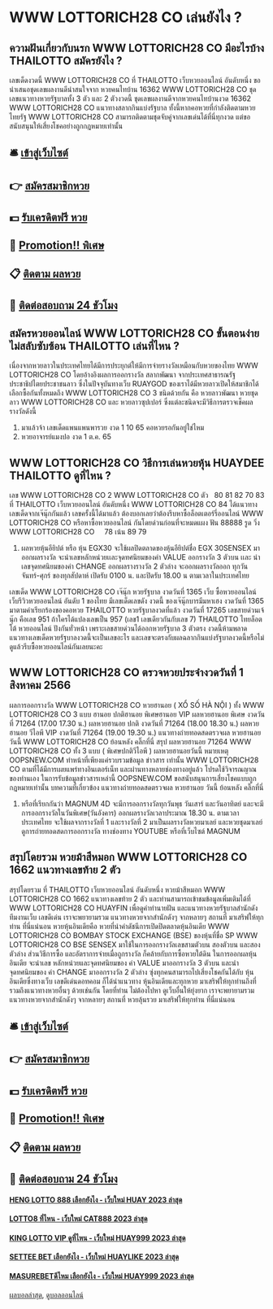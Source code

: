 # WWW LOTTORICH28 CO เล่นยังไง ?
## ความฝันเกี่ยวกับนรก WWW LOTTORICH28 CO มีอะไรบ้าง THAILOTTO สมัครยังไง ?
เลขเด็ดงวดนี้ WWW LOTTORICH28 CO ที่ THAILOTTO เว็บหวยออนไลน์ อันดับหนึ่ง ขอนำเสนอชุดเลขผลงานดีน่าสนใจจาก หวยคนไทบ้าน 16362 WWW LOTTORICH28 CO ชุดเลขแนวทางหวยรัฐบาลทั้ง 3 ตัว และ 2 ตัวงวดนี้ ชุดเลขผลงานดีจากหวยคนไทบ้านงวด 16362 WWW LOTTORICH28 CO แนวทางสลากกินแบ่งรัฐบาล ทั้งนี้หากคอหวยที่กำลังติดตามหวยไทยรัฐ WWW LOTTORICH28 CO สามารถติดตามชุดจับคู่จากเลขเด่นได้ที่นี่ทุกงวด แต่ขอสนับสนุนให้เสี่ยงโชคอย่างถูกกฎหมายเท่านั้น

## 🛎 [เข้าสู่เว็บไซต์](https://bit.ly/3BG5bNw)
## 👉 [สมัครสมาชิกหวย](https://bit.ly/3BG5bNw)
## 💵 [รับเครดิตฟรี หวย](https://bit.ly/3C3mvgS)
## 👑 [Promotion!! พิเศษ](https://bit.ly/3C3mvgS)
## 📋 [ติดตาม ผลหวย](https://bit.ly/3C3mvgS)
## 📱 [ติดต่อสอบถาม 24 ชัวโมง](https://bit.ly/3C3mvgS)

## สมัครหวยออนไลน์ WWW LOTTORICH28 CO ขั้นตอนง่าย ไม่สลับซับซ้อน THAILOTTO เล่นที่ไหน ?
เนื่องจากหวยลาวในประเทศไทยได้มีการประยุกต์ให้มีการจ่ายรางวัลเหมือนกับหวยของไทย WWW LOTTORICH28 CO โดยอ้างอิงผลการออกรางวัล สลากพัฒนา จากประเทศสาธารณรัฐประชาธิปไตยประชาชนลาว ซึ่งในปัจจุบันทางเว็บ RUAYGOD ของเราได้มีหวยลาวเปิดให้สมาชิกได้เลือกซื้อกันทั้งหมดถึง WWW LOTTORICH28 CO 3 ชนิดด้วยกัน คือ หวยลาวพัฒนา หวยชุดลาว WWW LOTTORICH28 CO และ หวยลาวซุปเปอร์ ซึ่งแต่ละชนิดจะมีวิธีการตรวจเช็คผลรางวัลดังนี้
1. มาแล้วจ้า เลขเด็ดแพนแพนพารวย งวด 1 10 65 คอหวยรอกันอยู่ใช่ไหม
2. หวยอาจารย์แมงปอ งวด 1 ต.ค. 65

## WWW LOTTORICH28 CO วิธีการเล่นหวยหุ้น HUAYDEE THAILOTTO ดูที่ไหน ?
เลข WWW LOTTORICH28 CO 2 WWW LOTTORICH28 CO ตัว   80 81 82 70 83 ที่ THAILOTTO เว็บหวยออนไลน์ อันดับหนึ่ง WWW LOTTORICH28 CO 84
ได้แนวทางเลขเด็ดจากเจ๊นุ๊กกันแล้ว เลขครั้งนี้ได้มาแล้ว ต้องบอกเลยว่าต้องรีบหาซื้อล็อตเตอร์รี่ออนไลน์ WWW LOTTORICH28 CO หรือหาซื้อหวยออนไลน์ กันโดยด่วนก่อนที่จะหมดแผง
ฟัน 88888
รูด วิ่ง WWW LOTTORICH28 CO     78
เน้น 89 79
1. ผลหวยหุ้นอียิปต์ หรือ หุ้น EGX30 จะใช้ผลปิดตลาดของหุ้นอียิปต์ชื่อ EGX 30SENSEX มาออกผลรางวัล จะนำเลขหลักหน่วยเเละจุดทศนิยมของค่า VALUE ออกรางวัล 3 ตัวบน เเละ นำเลขจุดทศนิยมของค่า CHANGE ออกผลรางรางวัล 2 ตัวล่าง จะออกผลรางวัลออก ทุกวัน จันทร์-ศุกร์ ของทุกสัปดาห์ เปิดรับ 0100 น. และปิดรับ 18.00 น ตามเวลาในประเทศไทย

เลขเด็ด WWW LOTTORICH28 CO เจ๊นุ๊ก หวยรัฐบาล งวดวันที่ 1365
เว็บ ซื้อหวยออนไลน์ เว็บรีวิวหวยออนไลน์ อันดับ 1 ของไทย มีเลขเด็ดเลขดัง งวดนี้ ของเจ๊นุ๊กบารมีมหาเฮง งวดวันที่ 1365 มาตามคำเรียกร้องของคอหวย THAILOTTO หวยรัฐบาลงวดที่แล้ว งวดวันที่ 17265 เลขสายด่วนเจ้นุ๊ก คือเลข 951 ถ้าใครได้แปลงเลขเป็น 957 (เลข1 เลขเดียวกันกับเลข 7) THAILOTTO ไทยล็อตโต้ หวยออนไลน์ ปังกันทั่วหน้า เพราะเลขสายด่วนได้ออกหวยรัฐบาล 3 ตัวตรง งวดนี้ห้ามพลาด แนวทางเลขเด็ดหวยรัฐบาลงวดนี้จะเป็นเลขอะไร และเลขจะตรงกับผลฉลากกินแบ่งรัฐบาลงวดนี้หรือไม่ ดูแล้วรีบซื้อหวยออนไลน์กันเลยนะคะ

## WWW LOTTORICH28 CO ตรวจหวยประจำงวดวันที่ 1 สิงหาคม 2566
ผลการออกรางวัล WWW LOTTORICH28 CO หวยฮานอย ( XỔ SỐ HÀ NỘI ) ทั้ง WWW LOTTORICH28 CO 3 แบบ ฮานอย ปกติฮานอย พิเศษฮานอย VIP
ผลหวยฮานอย พิเศษ งวดวันที่ 71264 (17.00 17.30 น.)
ผลหวยฮานอย ปกติ งวดวันที่ 71264 (18.00 18.30 น.)
ผลหวยฮานอย วีไอพี VIP งวดวันที่ 71264 (19.00 19.30 น.)
 แนวทางถ่ายทอดสดตรวจผล หวยฮานอย วันนี้ WWW LOTTORICH28 CO ย้อนหลัง คลิ๊กที่นี่ 
สรุป ผลหวยฮานอย 71264 WWW LOTTORICH28 CO ทั้ง 3 แบบ ( พิเศษปกติวีไอพี ) ผลหวยฮานอยวันนี้
หมายเหตุ OOPSNEW.COM ทำหน้าที่เพียงแค่รวบรวมข้อมูล ข่าวสาร เท่านั้น WWW LOTTORICH28 CO ตามที่ได้มีการเผยแพร่ทางอินเตอร์เน็ท และผ่านทางหลายช่องทางอยู่แล้ว โปรดใช้วิจารณญาณของท่านเอง ในการรับข้อมูลข่าวสารเหล่านี้ OOPSNEW.COM ขอสนับสนุนการเสี่ยงโชคแบบถูกกฎหมายเท่านั้น
บทความที่เกี่ยวข้อง
แนวทางถ่ายทอดสดตรวจผล หวยฮานอย วันนี้ ย้อนหลัง คลิ๊กที่นี่
1. หรือที่เรียกกันว่า MAGNUM 4D จะมีการออกรางวัลทุกวันพุธ วันเสาร์ และวันอาทิตย์ และจะมีการออกรางวัลในวันพิเศษ(วันอังคาร) ออกผลรางวัลเวลาประมาณ 18.30 น. ตามเวลาประเทศไทย จะใช้ผลจากรางวัลที่ 1 และรางวัลที่ 2 มาเป็นผลรางวัลหวยมาเลย์ และหวยชุดมาเลย์ ดูการถ่ายทอดสดการออกรางวัล ทางช่องทาง YOUTUBE หรือที่เว็บไซต์ MAGNUM

## สรุปโดยรวม หวยม้าสีหมอก WWW LOTTORICH28 CO 1662 แนวทางเลขท้าย 2 ตัว
สรุปโดยรวม ที่ THAILOTTO เว็บหวยออนไลน์ อันดับหนึ่ง หวยม้าสีหมอก WWW LOTTORICH28 CO 1662 แนวทางเลขท้าย 2 ตัว และท่านสามารถเข้าชมข้อมูลเพิ่มเติมได้ที่ WWW LOTTORICH28 CO HUAYFIN เพื่อดูคำทำนายฝัน และแนวทางหวยรัฐบาลสำนักดัง ทีมงานเว็บ เลขดีเด่น เราจะพยายามรวม แนวทางหวยจากสำนักดังๆ จากหลายๆ สถานที่ มาเสริฟให้ทุกท่าน ที่นี่แน่นอน
หวยหุ้นอินเดียคือ หวยที่นำค่าดัชนีการเปิดปิดตลาดหุ้นอินเดีย WWW LOTTORICH28 CO BOMBAY STOCK EXCHANGE (BSE) ของหุ้นที่ชื่อ SP WWW LOTTORICH28 CO BSE SENSEX มาใช้ในการออกรางวัลเลขสามตัวบน สองตัวบน และสองตัวล่าง ส่วนวิธีการซื้อ และอัตราการจ่ายเมื่อถูกรางวัล ก็คล้ายกับการซื้อหวยใต้ดิน ในการออกผลหุ้นอินเดีย จะนำเลข หลักหน่วยและจุดทศนิยมของ ค่า VALUE มาออกรางวัล 3 ตัวบน และนำจุดทศนิยมของ ค่า CHANGE มาออกรางวัล 2 ตัวล่าง ซุ่งทุกคนสามารถไปเสี่ยงโชคกันได้กับ หุ้นอินเดียซึ่งทางเว็บ เลขดีเด่นดอทคอม ก็ได้นำแนวทาง หุ้นอินเดียและทุกหวย มาเสริฟให้ทุกท่านถึงที่ รวมถึงแนวทางหวยอื่นๆ ด้วยเช่นกัน โดยที่ท่าน ไม่ต้องไปหา ดูเว็บอื่นให้ยุ่งยาก เราจะพยายามรวม แนวทางหวยจากสำนักดังๆ จากหลายๆ สถานที่ หวยลุ้นรวย มาเสริฟให้ทุกท่าน ที่นี่แน่นอน

## 🛎 [เข้าสู่เว็บไซต์](https://bit.ly/3BG5bNw)
## 👉 [สมัครสมาชิกหวย](https://bit.ly/3BG5bNw)
## 💵 [รับเครดิตฟรี หวย](https://bit.ly/3C3mvgS)
## 👑 [Promotion!! พิเศษ](https://bit.ly/3C3mvgS)
## 📋 [ติดตาม ผลหวย](https://bit.ly/3C3mvgS)
## 📱 [ติดต่อสอบถาม 24 ชัวโมง](https://bit.ly/3C3mvgS)

#### [HENG LOTTO 888 เลือกยังไง - เว็บใหม่ HUAY 2023 ล่าสุด](https://atom.io/themes/heng%20lotto%20888%20เลือกยังไง%20-%20เว็บใหม่%20huay%202023%20ล่าสุด)
#### [LOTTO8 ที่ไหน - เว็บใหม่ CAT888 2023 ล่าสุด](https://atom.io/themes/lotto8%20ที่ไหน%20-%20เว็บใหม่%20cat888%202023%20ล่าสุด)
#### [KING LOTTO VIP ดูที่ไหน - เว็บใหม่ HUAY999 2023 ล่าสุด](https://atom.io/themes/king%20lotto%20vip%20ดูที่ไหน%20-%20เว็บใหม่%20huay999%202023%20ล่าสุด)
#### [SETTEE BET เลือกยังไง - เว็บใหม่ HUAYLIKE 2023 ล่าสุด](https://atom.io/themes/settee%20bet%20เลือกยังไง%20-%20เว็บใหม่%20huaylike%202023%20ล่าสุด)
#### [MASUREBETดีไหม เลือกยังไง - เว็บใหม่ HUAY999 2023 ล่าสุด](https://atom.io/themes/masurebetดีไหม%20เลือกยังไง%20-%20เว็บใหม่%20huay999%202023%20ล่าสุด)

[ผลบอลล่าสุด](https://siamsport.tv "ผลบอลล่าสุด"), [ดูบอลออนไลน์](https://siamsport.tv/ดูบอลสด "ดูบอลออนไลน์")